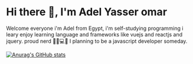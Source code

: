 # Hi there 👋, I'm Adel Yasser omar 
Welcome everyone i'm Adel from Egypt, i'm self-studying programming i leary enjoy learning language and frameworks like vuejs and reactjs and jquery. proud nerd 👨‍🎓💻💪
I planning to be a javascript developer someday.

[![Anurag's GitHub stats](https://github-readme-stats.vercel.app/api?username=adel)](https://github.com/anuraghazra/github-readme-stats)

